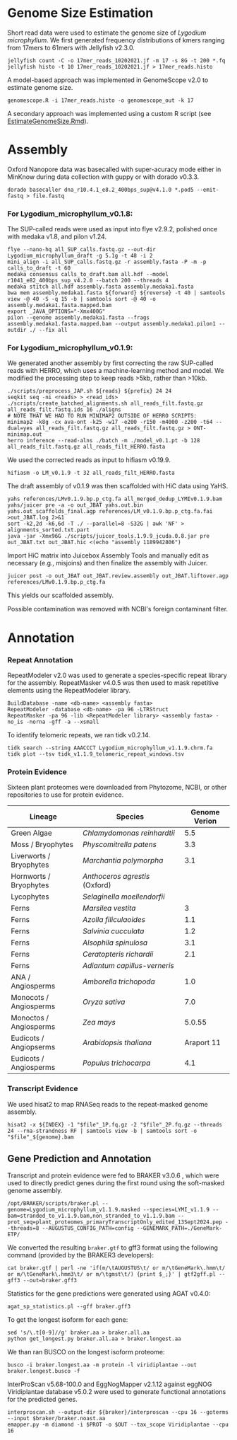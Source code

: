 # Genome Size Estimation 

Short read data were used to estimate the genome size of <i>Lygodium microphyllum</i>. We first generated frequency distributions of kmers ranging from 17mers to 61mers with Jellyfish v2.3.0. 
```
jellyfish count -C -o 17mer_reads_10202021.jf -m 17 -s 8G -t 200 *.fq 
jellyfish histo -t 10 17mer_reads_10202021.jf > 17mer_reads.histo
```
A model-based approach was implemented in GenomeScope v2.0 to estimate genome size. 
```
genomescope.R -i 17mer_reads.histo -o genomescope_out -k 17
```
A secondary approach was implemented using a custom R script (see [EstimateGenomeSize.Rmd](https://github.com/jessiepelosi/LygodiumGenome/blob/main/assembly_annotation/EstimateGenomeSize.Rmd)). 

# Assembly 

Oxford Nanopore data was basecalled with super-acuracy mode either in MinKnow during data collection with guppy or with dorado v0.3.3.

```
dorado basecaller dna_r10.4.1_e8.2_400bps_sup@v4.1.0 *.pod5 --emit-fastq > file.fastq
```
### For Lygodium_microphyllum_v0.1.8: 
The SUP-called reads were used as input into flye v2.9.2, polished once with medaka v1.8, and pilon v1.24. 
```
flye --nano-hq all_SUP_calls.fastq.gz --out-dir Lygodium_microphyllum_draft -g 5.1g -t 48 -i 2
mini_align -i all_SUP_calls.fastq.gz -r assembly.fasta -P -m -p calls_to_draft -t 60
medaka consensus calls_to_draft.bam all.hdf --model r1041_e82_400bps_sup_v4.2.0 --batch 200 --threads 4
medaka stitch all.hdf assembly.fasta assembly.medaka1.fasta
bwa mem assembly.medaka1.fasta ${forward} ${reverse} -t 40 | samtools view -@ 40 -S -q 15 -b | samtools sort -@ 40 -o assembly.medaka1.fasta.mapped.bam
export _JAVA_OPTIONS="-Xmx400G"
pilon --genome assembly.medaka1.fasta --frags assembly.medaka1.fasta.mapped.bam --output assembly.medaka1.pilon1 --outdir ./ --fix all
```

### For Lygodium_microphyllum_v0.1.9:
We generated another assembly by first correcting the raw SUP-called reads with HERRO, which uses a machine-learning method and model. We modified the processing step to keep reads >5kb, rather than >10kb. 

```
./scripts/preprocess_JAP.sh ${reads} ${prefix} 24 24
seqkit seq -ni <reads> > <read_ids>
./scripts/create_batched_alignments.sh all_reads_filt.fastq.gz all_reads_filt.fastq.ids 16 ./aligns
# NOTE THAT WE HAD TO RUN MINIMAP2 OUTSIDE OF HERRO SCRIPTS:
minimap2 -k8g -cx ava-ont -k25 -w17 -e200 -r150 -m4000 -z200 -t64 --dual=yes all_reads_filt.fastq.gz all_reads_filt.fastq.gz > ONT-minimap.out
herro inference --read-alns ./batch -m ./model_v0.1.pt -b 128 all_reads_filt.fastq.gz all_reads_filt_HERRO.fasta
```

We used the corrected reads as input to hifiasm v0.19.9. 
```
hifiasm -o LM_v0.1.9 -t 32 all_reads_filt_HERRO.fasta
```

The draft assembly of v0.1.9 was then scaffolded with HiC data using YaHS. 
```
yahs references/LMv0.1.9.bp.p_ctg.fa all_merged_dedup_LYMIv0.1.9.bam
yahs/juicer pre -a -o out_JBAT yahs.out.bin yahs.out_scaffolds_final.agp references/LM_v0.1.9.bp.p_ctg.fa.fai >out_JBAT.log 2>&1
sort -k2,2d -k6,6d -T ./ --parallel=8 -S32G | awk 'NF' > alignments_sorted.txt.part
java -jar -Xmx96G ./scripts/juicer_tools.1.9.9_jcuda.0.8.jar pre out_JBAT.txt out_JBAT.hic <(echo "assembly 1189942806")
```
Import HiC matrix into Juicebox Assembly Tools and manually edit as necessary (e.g., misjoins) and then finalize the assembly with Juicer. 
```
juicer post -o out_JBAT out_JBAT.review.assembly out_JBAT.liftover.agp references/LMv0.1.9.bp.p_ctg.fa
```
This yields our scaffolded assembly. 

Possible contamination was removed with NCBI's foreign contaminant filter. 

# Annotation

### Repeat Annotation

RepeatModeler v2.0 was used to generate a species-specific repeat library for the assembly. RepeatMasker v4.0.5 was then used to mask repetitive elements using the RepeatModeler library. 

```
BuildDatabase -name <db-name> <assembly fasta>
RepeatModeler -database <db-name> -pa 96 -LTRStruct
RepeatMasker -pa 96 -lib <RepeatModeler library> <assembly fasta> -no_is -norna -gff -a --xsmall
```

To identify telomeric repeats, we ran tidk v0.2.14. 
```
tidk search --string AAACCCT Lygodium_microphyllum_v1.1.9.chrm.fa
tidk plot --tsv tidk_v1.1.9_telomeric_repeat_windows.tsv
```

### Protein Evidence 
Sixteen plant proteomes were downloaded from Phytozome, NCBI, or other repositories to use for protein evidence. 

| Lineage                 | Species                            | Genome Verion |
| ------------------------| ---------------------------------- |---------------
| Green Algae             |<i>Chlamydomonas reinhardtii </i>   | 5.5           |
| Moss / Bryophytes       |<i> Physcomitrella patens</i>       | 3.3           |
| Liverworts / Bryophytes |<i>Marchantia polymorpha</i>        | 3.1           |
| Hornworts / Bryophytes  |<i>Anthoceros agrestis</i> (Oxford) |               |
| Lycophytes              |<i>Selaginella moellendorfii</i>    |               |
| Ferns                   |<i>Marsilea vestita</i>             | 3             |
| Ferns                   |<i>Azolla filiculaoides</i>         | 1.1           |
| Ferns                   |<i>Salvinia cucculata</i>           | 1.2           |
| Ferns                   |<i>Alsophila spinulosa</i>          | 3.1           |
| Ferns                   |<i>Ceratopteris richardii           | 2.1           |
| Ferns                   |<i>Adiantum capillus-verneris       |               |
| ANA / Angiosperms       |<i>Amborella trichopoda             | 1.0           |
| Monocots / Angiosperms  |<i>Oryza sativa</i>                 | 7.0           |
| Monoctos / Angiosperms  |<i>Zea mays</i>                     | 5.0.55        |
| Eudicots / Angiopserms  |<i>Arabidopsis thaliana</i>         | Araport 11    |
| Eudicots / Angiosperms  |<i>Populus trichocarpa</i>          | 4.1           |

### Transcript Evidence 

We used hisat2 to map RNASeq reads to the repeat-masked genome assembly. 
```
hisat2 -x ${INDEX} -1 "$file"_1P.fq.gz -2 "$file"_2P.fq.gz --threads 24 --rna-strandness RF | samtools view -b | samtools sort -o "$file"_${genome}.bam
```

## Gene Prediction and Annotation 

Transcript and protein evidence were fed to BRAKER v3.0.6 , which were used to directly predict genes during the first round using the soft-masked genome assembly.
```
/opt/BRAKER/scripts/braker.pl --genome=Lygodium_microphyllum_v1.1.9.masked --species=LYMI_v1.1.9 --bam=stranded_to_v1.1.9.bam,non_stranded_to_v1.1.9.bam --prot_seq=plant_proteomes_primaryTranscriptOnly_edited_13Sept2024.pep --threads=8 --AUGUSTUS_CONFIG_PATH=config --GENEMARK_PATH=./GeneMark-ETP/
```
We converted the resulting `braker.gtf` to gff3 format using the following command (provided by the BRAKER3 developers): 
```
cat braker.gtf | perl -ne 'if(m/\tAUGUSTUS\t/ or m/\tGeneMark\.hmm\t/ or m/\tGeneMark\.hmm3\t/ or m/\tgmst\t/) {print $_;}' | gtf2gff.pl --gff3 --out=braker.gff3
```
Statistics for the gene predictions were generated using AGAT v0.4.0: 
```
agat_sp_statistics.pl --gff braker.gff3
```
To get the longest isoform for each gene: 
```
sed 's/\.t[0-9]//g' braker.aa > braker.all.aa
python get_longest.py braker.all.aa > braker.longest.aa
```
We than ran BUSCO on the longest isoform proteome: 
```
busco -i braker.longest.aa -m protein -l viridiplantae --out braker.longest.busco -f
```

InterProScan v5.68-100.0 and EggNogMapper v2.1.12 against eggNOG Viridiplantae database v5.0.2 were used to generate functional annotations for the predicted genes. 
```
interproscan.sh --output-dir ${braker}/interproscan --cpu 16 --goterms --input $braker/braker.noast.aa
emapper.py -m diamond -i $PROT -o $OUT --tax_scope Viridiplantae --cpu 16
```
